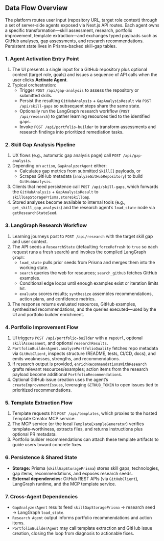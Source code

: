 ## Data Flow Overview

The platform routes user input (repository URL, target role context) through a set of server-side agents exposed via Next.js API routes. Each agent owns a specific transformation—skill assessment, research, portfolio improvement, template extraction—and exchanges typed payloads such as GitHub analyses, gap assessments, and research recommendations. Persistent state lives in Prisma-backed skill-gap tables.

### 1. Agent Activation Entry Point
1. The UI presents a single input for a GitHub repository plus optional context (target role, goals) and issues a sequence of API calls when the user clicks **Activate Agent**.
2. Typical orchestration:
   - Trigger `POST /api/gap-analysis` to assess the repository or submitted skills.
   - Persist the resulting `GitHubAnalysis` + `GapAnalysisResult` via `POST /api/skill-gaps` so subsequent steps share the same state.
   - Optionally run the LangGraph research workflow (`POST /api/research`) to gather learning resources tied to the identified gaps.
   - Invoke `POST /api/portfolio-builder` to transform assessments and research findings into prioritized remediation tasks.

### 2. Skill Gap Analysis Pipeline
1. UX flows (e.g., automatic gap analysis page) call `POST /api/gap-analysis`.
2. Depending on `action`, `GapAnalyzerAgent` either:
   - Calculates gap metrics from submitted `Skill[]` payloads, or
   - Scrapes GitHub metadata (`analyzeGitHubRepository`) to build `GitHubAnalysis`.
3. Clients that need persistence call `POST /api/skill-gaps`, which forwards the `GitHubAnalysis` + `GapAnalysisResult` to `skillGapStoragePrisma.storeSkillGap`.
4. Stored analyses become available to internal tools (e.g., `get_skill_gap_analysis`) and the research agent’s `load_state` node via `getResearchStateSeed`.

### 3. LangGraph Research Workflow
1. Learning journeys post to `POST /api/research` with the target skill gap and user context.
2. The API seeds a `ResearchState` (defaulting `forceRefresh` to `true` so each request runs a fresh search) and invokes the compiled LangGraph `graph`:
   - `load_state` pulls prior seeds from Prisma and merges them into the working state.
   - `search` queries the web for resources; `search_github` fetches GitHub examples.
   - Conditional edge loops until enough examples exist or iteration limits hit.
   - `evaluate` scores results; `synthesize` assembles recommendations, action plans, and confidence metrics.
3. The response returns evaluated resources, GitHub examples, synthesized recommendations, and the queries executed—used by the UI and portfolio builder enrichment.

### 4. Portfolio Improvement Flow
1. UI triggers `POST /api/portfolio-builder` with a `repoUrl`, optional `skillAssessment`, and optional `researchResults`.
2. `PortfolioBuilderAgent.analyzePortfolioQuality` fetches repo metadata via `GitHubClient`, inspects structure (README, tests, CI/CD, docs), and emits weaknesses, strengths, and recommendations.
3. If research output is provided, `enrichRecommendationsWithResearch` grafts relevant resources/examples; action items from the research payload become additional `PortfolioRecommendation`s.
4. Optional GitHub issue creation uses the agent’s `createImprovementIssues`, leveraging `GITHUB_TOKEN` to open issues tied to prioritized recommendations.

### 5. Template Extraction Flow
1. Template requests hit `POST /api/templates`, which proxies to the hosted Template Creator MCP service.
2. The MCP service (or the local `TemplateExampleGenerator`) verifies template-worthiness, extracts files, and returns instructions plus optional PR metadata.
3. Portfolio builder recommendations can attach these template artifacts to guide users toward concrete fixes.

### 6. Persistence & Shared State
- **Storage:** Prisma (`skillGapStoragePrisma`) stores skill gaps, technologies, gap items, recommendations, and exposes research seeds.
- **External dependencies:** GitHub REST APIs (via `GitHubClient`), LangGraph runtime, and the MCP template service.

### 7. Cross-Agent Dependencies
- `GapAnalyzerAgent` results feed `skillGapStoragePrisma` → research seed → LangGraph `load_state`.
- `Research Agent` output informs portfolio recommendations and action items.
- `PortfolioBuilderAgent` may call template extraction and GitHub issue creation, closing the loop from diagnosis to actionable fixes.

